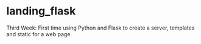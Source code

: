 # landing_flask
Third Week: First time using Python and Flask to create a server, templates and static for a web page.
